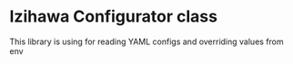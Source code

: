 # Izihawa Configurator class

This library is using for reading YAML configs and overriding values from env
